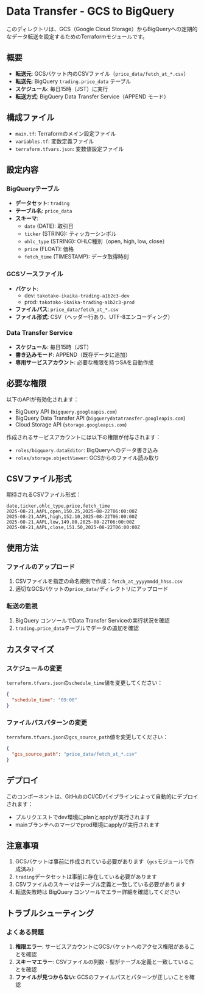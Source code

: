 # Data Transfer - GCS to BigQuery

このディレクトリは、GCS（Google Cloud Storage）からBigQueryへの定期的なデータ転送を設定するためのTerraformモジュールです。

## 概要

- **転送元**: GCSバケット内のCSVファイル（`price_data/fetch_at_*.csv`）
- **転送先**: BigQuery `trading.price_data` テーブル
- **スケジュール**: 毎日15時（JST）に実行
- **転送方式**: BigQuery Data Transfer Service（APPEND モード）

## 構成ファイル

- `main.tf`: Terraformのメイン設定ファイル
- `variables.tf`: 変数定義ファイル  
- `terraform.tfvars.json`: 変数値設定ファイル

## 設定内容

### BigQueryテーブル
- **データセット**: `trading`
- **テーブル名**: `price_data`
- **スキーマ**:
  - `date` (DATE): 取引日
  - `ticker` (STRING): ティッカーシンボル
  - `ohlc_type` (STRING): OHLC種別（open, high, low, close）
  - `price` (FLOAT): 価格
  - `fetch_time` (TIMESTAMP): データ取得時刻

### GCSソースファイル
- **バケット**: 
  - dev: `takotako-ikaika-trading-a1b2c3-dev`
  - prod: `takotako-ikaika-trading-a1b2c3-prod`
- **ファイルパス**: `price_data/fetch_at_*.csv`
- **ファイル形式**: CSV（ヘッダー行あり、UTF-8エンコーディング）

### Data Transfer Service
- **スケジュール**: 毎日15時（JST）
- **書き込みモード**: APPEND（既存データに追加）
- **専用サービスアカウント**: 必要な権限を持つSAを自動作成

## 必要な権限

以下のAPIが有効化されます：
- BigQuery API (`bigquery.googleapis.com`)
- BigQuery Data Transfer API (`bigquerydatatransfer.googleapis.com`)
- Cloud Storage API (`storage.googleapis.com`)

作成されるサービスアカウントには以下の権限が付与されます：
- `roles/bigquery.dataEditor`: BigQueryへのデータ書き込み
- `roles/storage.objectViewer`: GCSからのファイル読み取り

## CSVファイル形式

期待されるCSVファイル形式：

```csv
date,ticker,ohlc_type,price,fetch_time
2025-08-21,AAPL,open,150.25,2025-08-22T06:00:00Z
2025-08-21,AAPL,high,152.10,2025-08-22T06:00:00Z
2025-08-21,AAPL,low,149.80,2025-08-22T06:00:00Z
2025-08-21,AAPL,close,151.50,2025-08-22T06:00:00Z
```

## 使用方法

### ファイルのアップロード
1. CSVファイルを指定の命名規則で作成：`fetch_at_yyyymmdd_hhss.csv`
2. 適切なGCSバケットの`price_data/`ディレクトリにアップロード

### 転送の監視
1. BigQuery コンソールでData Transfer Serviceの実行状況を確認
2. `trading.price_data`テーブルでデータの追加を確認

## カスタマイズ

### スケジュールの変更
`terraform.tfvars.json`の`schedule_time`値を変更してください：
```json
{
  "schedule_time": "09:00"
}
```

### ファイルパスパターンの変更
`terraform.tfvars.json`の`gcs_source_path`値を変更してください：
```json
{
  "gcs_source_path": "price_data/fetch_at_*.csv"
}
```

## デプロイ

このコンポーネントは、GitHubのCI/CDパイプラインによって自動的にデプロイされます：
- プルリクエストでdev環境にplanとapplyが実行されます
- mainブランチへのマージでprod環境にapplyが実行されます

## 注意事項

1. GCSバケットは事前に作成されている必要があります（`gcs`モジュールで作成済み）
2. `trading`データセットは事前に存在している必要があります
3. CSVファイルのスキーマはテーブル定義と一致している必要があります
4. 転送失敗時は BigQuery コンソールでエラー詳細を確認してください

## トラブルシューティング

### よくある問題
1. **権限エラー**: サービスアカウントにGCSバケットへのアクセス権限があることを確認
2. **スキーマエラー**: CSVファイルの列数・型がテーブル定義と一致していることを確認
3. **ファイルが見つからない**: GCSのファイルパスとパターンが正しいことを確認
